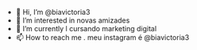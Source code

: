 - 👋 Hi, I’m @biavictoria3
- 👀 I’m interested in  novas amizades
- 🌱 I’m currently l cursando marketing digital
- 📫 How to reach me . meu instagram é @biavictoria3


<!---
--->
